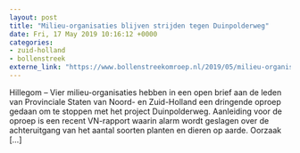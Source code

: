 ```yaml
---
layout: post
title: "Milieu-organisaties blijven strijden tegen Duinpolderweg"
date: Fri, 17 May 2019 10:16:12 +0000
categories: 
- zuid-holland 
- bollenstreek 
externe_link: "https://www.bollenstreekomroep.nl/2019/05/milieu-organisaties-blijven-strijden-tegen-duinpolderweg/"
---
```


Hillegom &#8211; Vier milieu-organisaties hebben in een open brief aan de leden van Provinciale Staten van Noord- en Zuid-Holland een dringende oproep gedaan om te stoppen met het project Duinpolderweg. Aanleiding voor de oproep is een recent VN-rapport waarin alarm wordt geslagen over de achteruitgang van het aantal soorten planten en dieren op aarde. Oorzaak [&#8230;]
